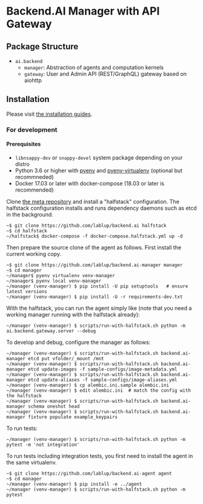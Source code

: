 Backend.AI Manager with API Gateway
===================================

Package Structure
-----------------

* `ai.backend`
  - `manager`: Abstraction of agents and computation kernels
  - `gateway`: User and Admin API (REST/GraphQL) gateway based on aiohttp

Installation
------------

Please visit [the installation guides](https://github.com/lablup/backend.ai/wiki).

### For development

#### Prerequisites

* `libnsappy-dev` or `snappy-devel` system package depending on your distro
* Python 3.6 or higher with [pyenv](https://github.com/pyenv/pyenv)
and [pyenv-virtualenv](https://github.com/pyenv/pyenv-virtualenv) (optional but recommneded)
* Docker 17.03 or later with docker-compose (18.03 or later is recommended)

Clone [the meta repository](https://github.com/lablup/backend.ai) and install a "halfstack" configuration.
The halfstack configuration installs and runs dependency daemons such as etcd in the background.

```console
~$ git clone https://github.com/lablup/backend.ai halfstack
~$ cd halfstack
~/halfstack$ docker-compose -f docker-compose.halfstack.yml up -d
```

Then prepare the source clone of the agent as follows.
First install the current working copy.

```console
~$ git clone https://github.com/lablup/backend.ai-manager manager
~$ cd manager
~/manager$ pyenv virtualenv venv-manager
~/manager$ pyenv local venv-manager
~/manager (venv-manager) $ pip install -U pip setuptools   # ensure latest versions
~/manager (venv-manager) $ pip install -U -r requirements-dev.txt
```

With the halfstack, you can run the agent simply like
(note that you need a working manager running with the halfstack already):

```console
~/manager (venv-manager) $ scripts/run-with-halfstack.sh python -m ai.backend.gateway.server --debug
```

To develop and debug, configure the manager as follows:

```console
~/manager (venv-manager) $ scripts/run-with-halfstack.sh backend.ai-manager etcd put vfolder/_mount /mnt
~/manager (venv-manager) $ scripts/run-with-halfstack.sh backend.ai-manager etcd update-images -f sample-configs/image-metadata.yml
~/manager (venv-manager) $ scripts/run-with-halfstack.sh backend.ai-manager etcd update-aliases -f sample-configs/image-aliases.yml
~/manager (venv-manager) $ cp alembic.ini.sample alembic.ini
~/manager (venv-manager) $ edit alembic.ini  # match the config with the halfstack
~/manager (venv-manager) $ scripts/run-with-halfstack.sh backend.ai-manager schema oneshot head
~/manager (venv-manager) $ scripts/run-with-halfstack.sh backend.ai-manager fixture populate example_keypairs
```

To run tests:

```console
~/manager (venv-manager) $ scripts/run-with-halfstack.sh python -m pytest -m 'not integration'
```

To run tests including integration tests, you first need to install the agent in the same virtualenv.

```console
~$ git clone https://github.com/lablup/backend.ai-agent agent
~$ cd manager
~/manager (venv-manager) $ pip install -e ../agent
~/manager (venv-manager) $ scripts/run-with-halfstack.sh python -m pytest
```
